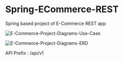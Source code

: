 # Spring-ECommerce-REST
 Spring based project of E-Commerce REST app

![E-Commerce-Project-Diagrams-Use-Case](https://user-images.githubusercontent.com/19941953/175781770-4d90ec40-2f5f-4aac-8667-e68633208ca0.png)

![E-Commerce-Project-Diagrams-ERD](https://user-images.githubusercontent.com/19941953/175781776-e0fbf282-d0dc-4aa3-b7ee-569a56e545a2.png)

API Prefix : /api/v1


